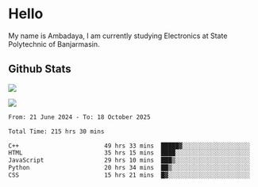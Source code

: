 # Hello

My name is Ambadaya, I am currently studying Electronics at State Polytechnic of Banjarmasin.

## Github Stats
![](https://komarev.com/ghpvc/?username=vorkey&color=41B883&style=for-the-badge)

![](https://readme-stat-vorkey.vercel.app/api/top-langs/?username=vorkey&theme=vue-dark&count_private=true&langs_count=6&size_weight=0.75&count_weight=0.25&layout=compact)

<!-- 
- 👯 I’m looking to collaborate on ... 
- 🤔 I’m looking for help with ...
- 💬 Ask me about ...
- 📫 How to reach me: ...
- 😄 Pronouns: ...
- ⚡ Fun fact: ... -->

<!--START_SECTION:waka-->

```txt
From: 21 June 2024 - To: 18 October 2025

Total Time: 215 hrs 30 mins

C++                        49 hrs 33 mins  █████▓░░░░░░░░░░░░░░░░░░░   22.73 %
HTML                       35 hrs 15 mins  ████░░░░░░░░░░░░░░░░░░░░░   16.17 %
JavaScript                 29 hrs 10 mins  ███▒░░░░░░░░░░░░░░░░░░░░░   13.37 %
Python                     20 hrs 34 mins  ██▒░░░░░░░░░░░░░░░░░░░░░░   09.43 %
CSS                        15 hrs 21 mins  █▓░░░░░░░░░░░░░░░░░░░░░░░   07.04 %
```

<!--END_SECTION:waka-->
